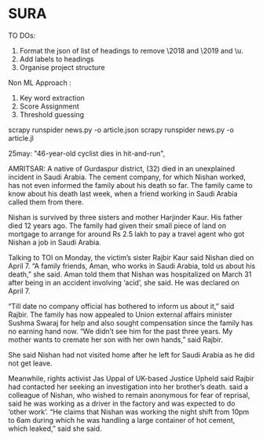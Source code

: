 # SURA

TO DOs:
1. Format the json of list of headings to remove \2018 and \2019 and \u.
2. Add labels to headings
3. Organise project structure



Non ML Approach :
1. Key word extraction
2. Score Assignment
3. Threshold guessing

scrapy runspider news.py -o article.json
scrapy runspider news.py -o article.jl


25may:
"46-year-old cyclist dies in hit-and-run",


AMRITSAR: A native of Gurdaspur district,  (32) died in an unexplained incident in Saudi Arabia. The cement company, for which Nishan worked, has not even informed the family about his death so far. The family came to know about his death last week, when a friend working in Saudi Arabia called them from there.

Nishan is survived by three sisters and mother Harjinder Kaur. His father died 12 years ago. The family had given their small piece of land on mortgage to arrange for around Rs 2.5 lakh to pay a travel agent who got Nishan a job in Saudi Arabia.

Talking to TOI on Monday, the victim’s sister Rajbir Kaur said Nishan died on April 7. “A family friends, Aman, who works in Saudi Arabia, told us about his death,” she said. Aman told them that Nishan was hospitalized on March 31 after being in an accident involving ‘acid’, she said. He was declared  on April 7.

“Till date no company official has bothered to inform us about it,” said Rajbir. The family has now appealed to Union external affairs minister Sushma Swaraj for help and also sought compensation since the family has no earning hand now. “We didn’t see him for the past three years. My mother wants to cremate her son with her own hands,” said Rajbir.

She said Nishan had not visited home after he left for Saudi Arabia as he did not get leave. 

Meanwhile, rights activist Jas Uppal of UK-based Justice Upheld said Rajbir had contacted her seeking an investigation into her brother’s death. said a colleague of Nishan, who wished to remain anonymous for fear of reprisal, said he was working as a driver in the factory and was expected to do ‘other work’. “He claims that Nishan was working the night shift from 10pm to 6am during which he was handling a large container of hot cement, which leaked,” said she said.
